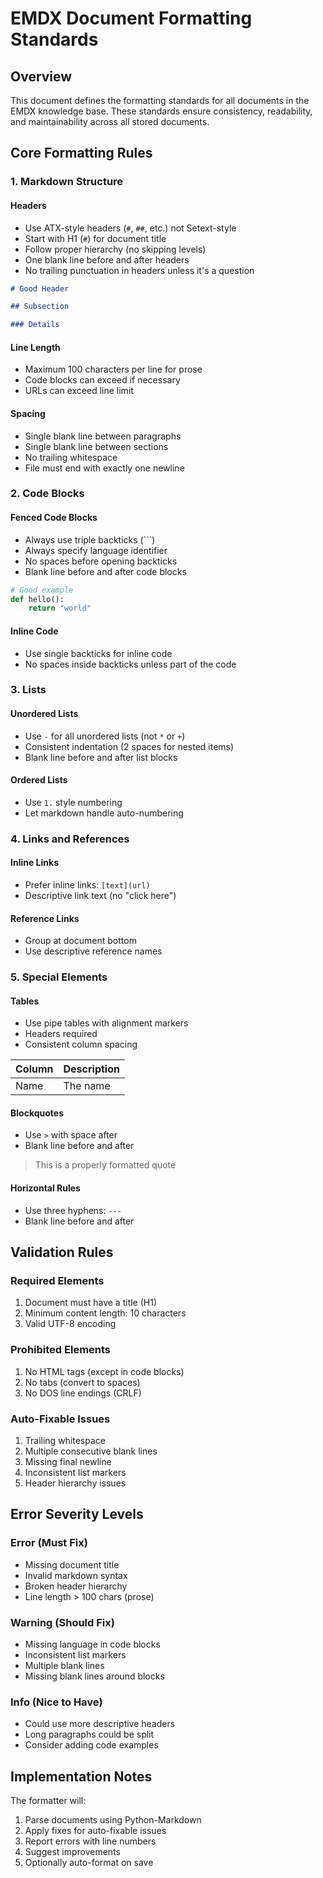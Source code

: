 # EMDX Document Formatting Standards

## Overview

This document defines the formatting standards for all documents in the EMDX knowledge base. These standards ensure consistency, readability, and maintainability across all stored documents.

## Core Formatting Rules

### 1. Markdown Structure

#### Headers
- Use ATX-style headers (`#`, `##`, etc.) not Setext-style
- Start with H1 (`#`) for document title
- Follow proper hierarchy (no skipping levels)
- One blank line before and after headers
- No trailing punctuation in headers unless it's a question

```markdown
# Good Header

## Subsection

### Details
```

#### Line Length
- Maximum 100 characters per line for prose
- Code blocks can exceed if necessary
- URLs can exceed line limit

#### Spacing
- Single blank line between paragraphs
- Single blank line between sections
- No trailing whitespace
- File must end with exactly one newline

### 2. Code Blocks

#### Fenced Code Blocks
- Always use triple backticks (```)
- Always specify language identifier
- No spaces before opening backticks
- Blank line before and after code blocks

```python
# Good example
def hello():
    return "world"
```

#### Inline Code
- Use single backticks for inline code
- No spaces inside backticks unless part of the code

### 3. Lists

#### Unordered Lists
- Use `-` for all unordered lists (not `*` or `+`)
- Consistent indentation (2 spaces for nested items)
- Blank line before and after list blocks

#### Ordered Lists
- Use `1.` style numbering
- Let markdown handle auto-numbering

### 4. Links and References

#### Inline Links
- Prefer inline links: `[text](url)`
- Descriptive link text (no "click here")

#### Reference Links
- Group at document bottom
- Use descriptive reference names

### 5. Special Elements

#### Tables
- Use pipe tables with alignment markers
- Headers required
- Consistent column spacing

| Column | Description |
|--------|-------------|
| Name   | The name    |

#### Blockquotes
- Use `>` with space after
- Blank line before and after

> This is a properly formatted quote

#### Horizontal Rules
- Use three hyphens: `---`
- Blank line before and after

## Validation Rules

### Required Elements
1. Document must have a title (H1)
2. Minimum content length: 10 characters
3. Valid UTF-8 encoding

### Prohibited Elements
1. No HTML tags (except in code blocks)
2. No tabs (convert to spaces)
3. No DOS line endings (CRLF)

### Auto-Fixable Issues
1. Trailing whitespace
2. Multiple consecutive blank lines
3. Missing final newline
4. Inconsistent list markers
5. Header hierarchy issues

## Error Severity Levels

### Error (Must Fix)
- Missing document title
- Invalid markdown syntax
- Broken header hierarchy
- Line length > 100 chars (prose)

### Warning (Should Fix)
- Missing language in code blocks
- Inconsistent list markers
- Multiple blank lines
- Missing blank lines around blocks

### Info (Nice to Have)
- Could use more descriptive headers
- Long paragraphs could be split
- Consider adding code examples

## Implementation Notes

The formatter will:
1. Parse documents using Python-Markdown
2. Apply fixes for auto-fixable issues
3. Report errors with line numbers
4. Suggest improvements
5. Optionally auto-format on save